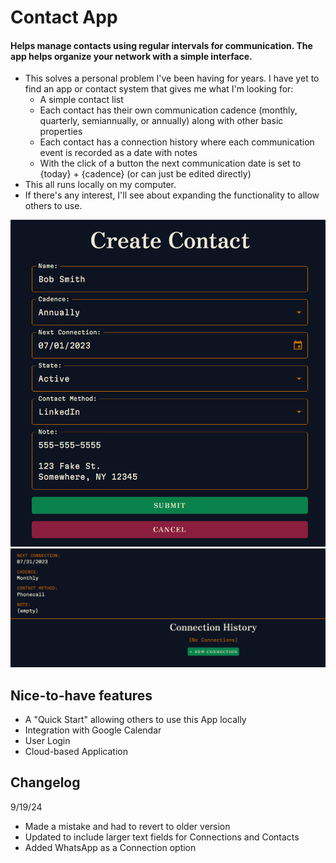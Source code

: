 # Contact App

#### Helps manage contacts using regular intervals for communication. The app helps organize your network with a simple interface.

- This solves a personal problem I've been having for years. I have yet to find an app or contact system that gives me what I'm looking for:
  - A simple contact list
  - Each contact has their own communication cadence (monthly, quarterly, semiannually, or annually) along with other basic properties
  - Each contact has a connection history where each communication event is recorded as a date with notes
  - With the click of a button the next communication date is set to {today} + {cadence} (or can just be edited directly)
- This all runs locally on my computer.
- If there's any interest, I'll see about expanding the functionality to allow others to use.

<img src='assets/Screenshot%202023-07-01%20060103.png'>
<img src='assets/Screenshot%202023-07-01%20060147.png'>

## Nice-to-have features

- A "Quick Start" allowing others to use this App locally
- Integration with Google Calendar
- User Login
- Cloud-based Application

## Changelog

9/19/24

- Made a mistake and had to revert to older version
- Updated to include larger text fields for Connections and Contacts
- Added WhatsApp as a Connection option

